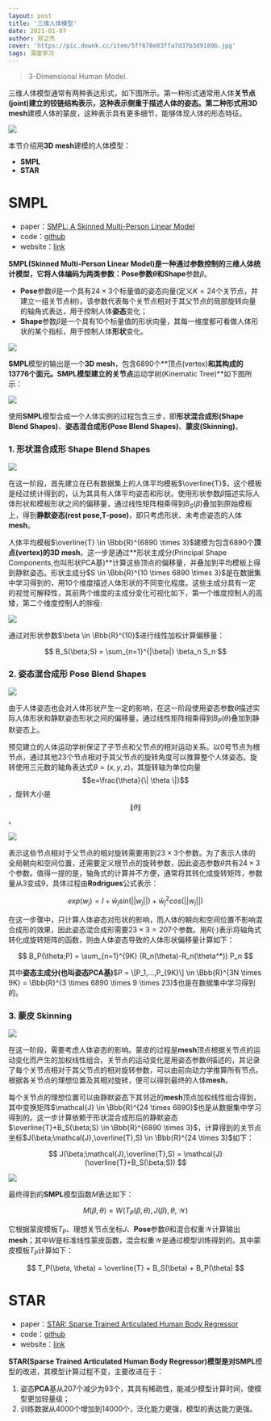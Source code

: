 ```yaml
---
layout: post
title: '三维人体模型'
date: 2021-01-07
author: 郑之杰
cover: 'https://pic.downk.cc/item/5ff678e03ffa7d37b3d9189b.jpg'
tags: 深度学习
---
```


> 3-Dimensional Human Model.

三维人体模型通常有两种表达形式，如下图所示。第一种形式通常用人体**关节点(joint)**建立的铰链结构表示，这种表示侧重于描述人体的姿态。第二种形式用**3D mesh**建模人体的蒙皮，这种表示具有更多细节，能够体现人体的形态特征。

![](https://img.imgdb.cn/item/6063c9ae8322e6675ce59279.jpg)

本节介绍用**3D mesh**建模的人体模型：
- **SMPL**
- **STAR**

# SMPL
- paper：[SMPL: A Skinned Multi-Person Linear Model](http://files.is.tue.mpg.de/black/papers/SMPL2015.pdf)
- code：[github](https://github.com/YeeCY/SMPLpp)
- website：[link](https://smpl.is.tue.mpg.de/en)

**SMPL(Skinned Multi-Person Linear Model)**是一种通过参数控制的三维人体统计模型，它将人体编码为两类参数：**Pose**参数$\theta$和**Shape**参数$\beta$。
- **Pose**参数$\theta$是一个具有$24 \times 3$个标量值的姿态向量(定义$K=24$个关节点，并建立一组关节点树)，该参数代表每个关节点相对于其父节点的局部旋转向量的轴角式表达，用于控制人体**姿态**变化；
- **Shape**参数$\beta$是一个具有$10$个标量值的形状向量，其每一维度都可看做人体形状的某个指标，用于控制人体**形状**变化。

![](https://khanhha.github.io/assets/images/smpl/shape_pose.png)

**SMPL**模型的输出是一个**3D mesh**，包含$6890$个**顶点(vertex)**和其构成的$13776$个面元。**SMPL**模型建立的关节点**运动学树(Kinematic Tree)**如下图所示：

![](https://img.imgdb.cn/item/5ff91d103ffa7d37b38f20a0.jpg)

使用**SMPL**模型合成一个人体实例的过程包含三步，即**形状混合成形(Shape Blend Shapes)**、**姿态混合成形(Pose Blend Shapes)**、**蒙皮(Skinning)**。

### 1. 形状混合成形 Shape Blend Shapes

![](https://khanhha.github.io/assets/images/smpl/stage_1.png)

在这一阶段，首先建立在已有数据集上的人体平均模板$\overline{T}$，这个模板是经过统计得到的，认为其具有人体平均姿态和形状。使用形状参数$\beta$描述实际人体形状和模板形状之间的偏移量，通过线性矩阵相乘得到$B_S(\beta)$叠加到原始模板上，得到**静默姿态(rest pose,T-pose)**，即只考虑形状、未考虑姿态的人体**mesh**。

人体平均模板$\overline{T} \in \Bbb{R}^{6890 \times 3}$建模为包含$6890$个**顶点(vertex)**的**3D mesh**。这一步是通过**形状主成分(Principal Shape Components,也叫形状PCA基)**计算这些顶点的偏移量，并叠加到平均模板上得到静默姿态。形状主成分$S \in \Bbb{R}^{10 \times 6890 \times 3}$是在数据集中学习得到的，用$10$个维度描述人体形状的不同变化程度。这些主成分具有一定的视觉可解释性，其前两个维度的主成分变化可视化如下，第一个维度控制人的高矮，第二个维度控制人的胖瘦:

![](https://khanhha.github.io/assets/images/smpl/pca_1_2.png)

通过对形状参数$\beta \in \Bbb{R}^{10}$进行线性加权计算偏移量：

$$ B_S(\beta;S) = \sum_{n=1}^{|\beta|} \beta_n S_n $$


### 2. 姿态混合成形 Pose Blend Shapes

![](https://khanhha.github.io/assets/images/smpl/stage_2.png)

由于人体姿态也会对人体形状产生一定的影响，在这一阶段使用姿态参数$\theta$描述实际人体形状和静默姿态形状之间的偏移量，通过线性矩阵相乘得到$B_P(\theta)$叠加到静默姿态上。

预见建立的人体运动学树保证了子节点和父节点的相对运动关系。以$0$号节点为根节点，通过其他$23$个节点相对于其父节点的旋转角度可以推算整个人体姿态。旋转使用三元数的轴角表达式$\theta = (x,y,z)$，其旋转轴为单位向量$$e=\frac{\theta}{\| \theta \|}$$，旋转大小是$$\| \theta \|$$。

![](https://khanhha.github.io/assets/images/smpl/axis_angle_rot.png)

表示这些节点相对于父节点的相对旋转需要用到$23 \times 3$个参数。为了表示人体的全局朝向和空间位置，还需要定义根节点的旋转参数，因此姿态参数$\theta$共有$24 \times 3$个参数。值得一提的是，轴角式的计算并不方便，通常将其转化成旋转矩阵，参数量从$3$变成$9$，具体过程由**Rodrigues**公式表示：

$$ exp(w_j) = I+\hat{w}_j sin(|| w_j ||)+\hat{w}_j^2 cos(|| w_j ||) $$

在这一步骤中，只计算人体姿态对形状的影响，而人体的朝向和空间位置不影响混合成形的效果，因此姿态混合成形需要$23 \times 3 =207$个参数。用$R(\cdot)$表示将轴角式转化成旋转矩阵的函数，则由人体姿态导致的人体形状偏移量计算如下：

$$ B_P(\theta;P) = \sum_{n=1}^{9K} (R_n(\theta)-R_n(\theta^*)) P_n $$

其中**姿态主成分(也叫姿态PCA基)**$P = \[P_1,...,P_{9K}\] \in \Bbb{R}^{3N \times 9K} = \Bbb{R}^{3 \times 6890 \times 9 \times 23}$也是在数据集中学习得到的。

### 3. 蒙皮 Skinning

![](https://khanhha.github.io/assets/images/smpl/stage_3.png)

在这一阶段，需要考虑人体姿态的影响。蒙皮的过程是**mesh**顶点根据关节点的运动变化而产生的加权线性组合。关节点的运动变化是用姿态参数$\theta$描述的，其记录了每个关节点相对于其父节点的相对旋转参数，可以由前向动力学推算所有节点。根据各关节点的理想位置及其相对旋转，便可以得到最终的人体**mesh**。

每个关节点的理想位置可以由静默姿态下其邻近的**mesh**顶点加权线性组合得到，其中变换矩阵$\mathcal{J} \in \Bbb{R}^{24 \times 6890}$也是从数据集中学习得到的。这一步计算依赖于形状混合成形后的静默姿态$\overline{T}+B_S(\beta;S) \in \Bbb{R}^{6890 \times 3}$，计算得到的关节点坐标$J(\beta;\mathcal{J},\overline{T},S) \in \Bbb{R}^{24 \times 3}$如下：

$$ J(\beta;\mathcal{J},\overline{T},S) = \mathcal{J}(\overline{T}+B_S(\beta;S)) $$

![](https://khanhha.github.io/assets/images/smpl/joint.png)

最终得到的**SMPL**模型函数$M$表达如下：

$$ M(\beta, \theta) = W(T_P(\beta, \theta), J(\beta), \theta, \mathcal{W}) $$

它根据蒙皮模板$T_P$、理想关节点坐标$J$、**Pose**参数$\theta$和混合权重$\mathcal{W}$计算输出**mesh**；其中$W$是标准线性蒙皮函数，混合权重$\mathcal{W}$是通过模型训练得到的。其中蒙皮模板$T_P$计算如下：

$$ T_P(\beta, \theta) = \overline{T} + B_S(\beta) + B_P(\theta) $$


# STAR
- paper：[STAR: Sparse Trained Articulated Human Body Regressor](https://ps.is.tuebingen.mpg.de/uploads_file/attachment/attachment/618/star_paper.pdf)
- code：[github](https://github.com/ahmedosman/STAR)
- website：[link](https://star.is.tue.mpg.de/)

**STAR(Sparse Trained Articulated Human Body Regressor)**模型是对**SMPL**模型的改进，其模型计算过程不变，主要改进在于：
1. 姿态**PCA**基从$207$个减少为$93$个，其具有稀疏性，能减少模型计算时间，使模型更加轻量级；
2. 训练数据从$4000$个增加到$14000$个，泛化能力更强，模型的表达能力更强。